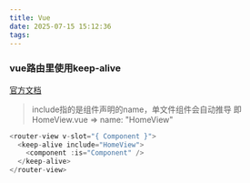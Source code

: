 ```yaml
---
title: Vue
date: 2025-07-15 15:12:36
tags:
---
```


### vue路由里使用keep-alive

[官方文档](https://vuejs.org/guide/built-ins/keep-alive.html#keepalive)

> include指的是组件声明的name，单文件组件会自动推导 即 HomeView.vue => name: "HomeView"

```js
<router-view v-slot="{ Component }">
  <keep-alive include="HomeView">
    <component :is="Component" />
  </keep-alive>
</router-view>
```

